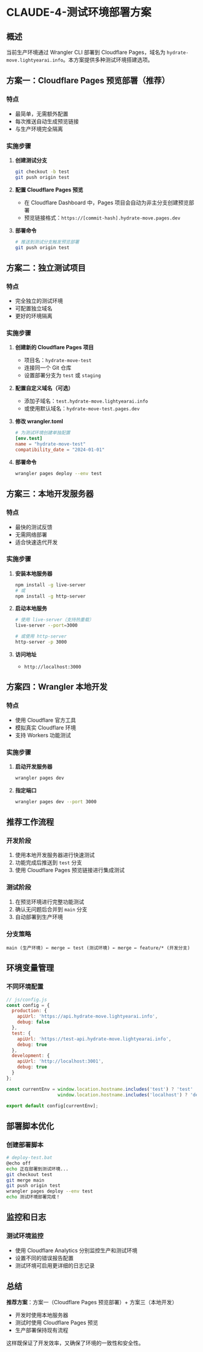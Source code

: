 # CLAUDE-4-测试环境部署方案

## 概述
当前生产环境通过 Wrangler CLI 部署到 Cloudflare Pages，域名为 `hydrate-move.lightyearai.info`。本方案提供多种测试环境搭建选项。

## 方案一：Cloudflare Pages 预览部署（推荐）

### 特点
- 最简单，无需额外配置
- 每次推送自动生成预览链接
- 与生产环境完全隔离

### 实施步骤
1. **创建测试分支**
   ```bash
   git checkout -b test
   git push origin test
   ```

2. **配置 Cloudflare Pages 预览**
   - 在 Cloudflare Dashboard 中，Pages 项目会自动为非主分支创建预览部署
   - 预览链接格式：`https://[commit-hash].hydrate-move.pages.dev`

3. **部署命令**
   ```bash
   # 推送到测试分支触发预览部署
   git push origin test
   ```

## 方案二：独立测试项目

### 特点
- 完全独立的测试环境
- 可配置独立域名
- 更好的环境隔离

### 实施步骤
1. **创建新的 Cloudflare Pages 项目**
   - 项目名：`hydrate-move-test`
   - 连接同一个 Git 仓库
   - 设置部署分支为 `test` 或 `staging`

2. **配置自定义域名（可选）**
   - 添加子域名：`test.hydrate-move.lightyearai.info`
   - 或使用默认域名：`hydrate-move-test.pages.dev`

3. **修改 wrangler.toml**
   ```toml
   # 为测试环境创建单独配置
   [env.test]
   name = "hydrate-move-test"
   compatibility_date = "2024-01-01"
   ```

4. **部署命令**
   ```bash
   wrangler pages deploy --env test
   ```

## 方案三：本地开发服务器

### 特点
- 最快的测试反馈
- 无需网络部署
- 适合快速迭代开发

### 实施步骤
1. **安装本地服务器**
   ```bash
   npm install -g live-server
   # 或
   npm install -g http-server
   ```

2. **启动本地服务**
   ```bash
   # 使用 live-server（支持热重载）
   live-server --port=3000
   
   # 或使用 http-server
   http-server -p 3000
   ```

3. **访问地址**
   - `http://localhost:3000`

## 方案四：Wrangler 本地开发

### 特点
- 使用 Cloudflare 官方工具
- 模拟真实 Cloudflare 环境
- 支持 Workers 功能测试

### 实施步骤
1. **启动开发服务器**
   ```bash
   wrangler pages dev
   ```

2. **指定端口**
   ```bash
   wrangler pages dev --port 3000
   ```

## 推荐工作流程

### 开发阶段
1. 使用本地开发服务器进行快速测试
2. 功能完成后推送到 `test` 分支
3. 使用 Cloudflare Pages 预览链接进行集成测试

### 测试阶段
1. 在预览环境进行完整功能测试
2. 确认无问题后合并到 `main` 分支
3. 自动部署到生产环境

### 分支策略
```
main (生产环境) ← merge ← test (测试环境) ← merge ← feature/* (开发分支)
```

## 环境变量管理

### 不同环境配置
```javascript
// js/config.js
const config = {
  production: {
    apiUrl: 'https://api.hydrate-move.lightyearai.info',
    debug: false
  },
  test: {
    apiUrl: 'https://test-api.hydrate-move.lightyearai.info',
    debug: true
  },
  development: {
    apiUrl: 'http://localhost:3001',
    debug: true
  }
};

const currentEnv = window.location.hostname.includes('test') ? 'test' : 
                   window.location.hostname.includes('localhost') ? 'development' : 'production';

export default config[currentEnv];
```

## 部署脚本优化

### 创建部署脚本
```bash
# deploy-test.bat
@echo off
echo 正在部署到测试环境...
git checkout test
git merge main
git push origin test
wrangler pages deploy --env test
echo 测试环境部署完成！
```

## 监控和日志

### 测试环境监控
- 使用 Cloudflare Analytics 分别监控生产和测试环境
- 设置不同的错误报告配置
- 测试环境可启用更详细的日志记录

## 总结

**推荐方案**：方案一（Cloudflare Pages 预览部署）+ 方案三（本地开发）
- 开发时使用本地服务器
- 测试时使用 Cloudflare Pages 预览
- 生产部署保持现有流程

这样既保证了开发效率，又确保了环境的一致性和安全性。